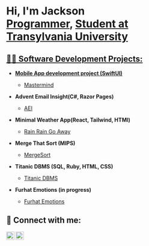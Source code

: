 <h1>Hi, I'm Jackson <br/><a href="https://github.com/jrholt04">Programmer</a>, <a href="https://www.linkedin.com/in/jackson-holt-214618264">Student at Transylvania University</h1>

<h2>👨‍💻 Software Development Projects:</h2>

- <b>Mobile App development project (SwiftUI)</b>
  - [Mastermind](https://github.com/jrholt04/MasterMindGame)

- <b>Advent Email Insight(C#, Razor Pages)</b>
  - [AEI](https://github.com/jrholt04/AdventEmailInsight)

- <b>Minimal Weather App(React, Tailwind, HTMl)</b>
  - [Rain Rain Go Away](https://github.com/jrholt04/weatherApp)
 
- <b>Merge That Sort (MIPS)</b>
  - [MergeSort](https://github.com/jrholt04/MergeThatSort)

- <b>Titanic DBMS (SQL, Ruby, HTML, CSS)</b>
  - [Titanic DBMS](https://github.com/jrholt04/Titanic-DBMS)

- <b>Furhat Emotions (in progress)</b>
  - [Furhat Emotions](https://github.com/jrholt04/FurhatEmotion)

<h2> 🤳 Connect with me:</h2>

[<img align="left" alt="JacksonHolt | LinkedIn" width="22px" src="https://cdn.jsdelivr.net/npm/simple-icons@v3/icons/linkedin.svg" />][linkedin]
[<img align="left" alt="JacksonHolt | Instagram" width="22px" src="https://cdn.jsdelivr.net/npm/simple-icons@v3/icons/instagram.svg" />][instagram]

[instagram]: https://www.instagram.com/jrholt04/
[linkedin]: https://www.linkedin.com/in/jackson-holt-214618264
